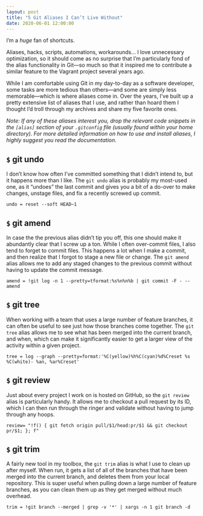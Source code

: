 ```yaml
---
layout: post
title: "5 Git Aliases I Can’t Live Without"
date: 2020-06-01 12:00:00
---
```

I’m a _huge_ fan of shortcuts.

Aliases,  hacks, scripts, automations, workarounds… I love unnecessary  optimization, so it should come as no surprise that I’m particularly  fond of the alias functionality in Git—so much so that it inspired me to  contribute a similar feature to the Vagrant project several years ago.

While  I am comfortable using Git in my day-to-day as a software developer,  some tasks are more tedious than others—and some are simply less  memorable—which is where aliases come in. Over the years, I’ve built up a  pretty extensive list of aliases that I use, and rather than hoard them  I thought I’d troll through my archives and share my five favorite  ones.

_Note: If any of these aliases interest you, drop the relevant code snippets in the `[alias]` section of your `.gitconfig` file (usually found within your home directory). For more detailed  information on how to use and install aliases, I highly suggest you read the documentation._

## `$` git undo

I don’t know how often I’ve committed something that I didn’t intend to, but it happens more than I like. The `git undo` alias is probably my most-used one, as it “undoes” the last commit and  gives you a bit of a do-over to make changes, unstage files, and fix a  recently screwed up commit.

```
undo = reset --soft HEAD~1
```

## `$` git amend

In case the the previous alias didn’t tip you off, this one should make it abundantly clear that I screw up a ton. While I often over-commit files, I also tend to forget to commit files. This happens a lot when I make a commit, and then realize that I forgot to stage a new file or change. The `git amend` alias allows me to add any staged changes to the previous commit without having to update the commit message.

```
amend = !git log -n 1 --pretty=tformat:%s%n%n%b | git commit -F - --amend
```

## `$` git tree

When  working with a team that uses a large number of feature branches, it  can often be useful to see just how those branches come together. The `git tree` alias allows me to see what has been merged into the current branch,  and when, which can make it significantly easier to get a larger view of  the activity within a given project.

```
tree = log --graph --pretty=format:'%C(yellow)%h%C(cyan)%d%Creset %s %C(white)- %an, %ar%Creset'
```

## `$` git review

Just about every project I work on is hosted on GitHub, so the `git review` alias is particularly handy. It allows me to checkout a pull request by  its ID, which I can then run through the ringer and validate without  having to jump through any hoops.

```
review= "!f() { git fetch origin pull/$1/head:pr/$1 && git checkout pr/$1; }; f"
```

## `$` git trim

A fairly new tool in my toolbox, the `git trim` alias is what I use to clean up after myself. When run, it gets a list  of all of the branches that have been merged into the current branch,  and deletes them from your local repository. This is super useful when  pulling down a large number of feature branches, as you can clean them  up as they get merged without much overhead.

```
trim = !git branch --merged | grep -v '*' | xargs -n 1 git branch -d
```